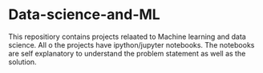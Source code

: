 # Data-science-and-ML
This repositiory contains projects relaated to Machine learning and data science. All o the projects have ipython/jupyter notebooks. The notebooks are self explanatory to understand the problem statement as well as the solution.
